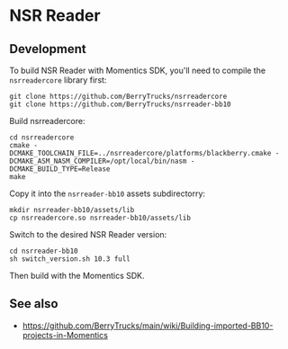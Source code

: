 # NSR Reader

## Development

To build NSR Reader with Momentics SDK, you'll need to compile the `nsrreadercore` library first:

```
git clone https://github.com/BerryTrucks/nsrreadercore
git clone https://github.com/BerryTrucks/nsrreader-bb10
```

Build nsrreadercore:

```
cd nsrreadercore
cmake -DCMAKE_TOOLCHAIN_FILE=../nsrreadercore/platforms/blackberry.cmake -DCMAKE_ASM_NASM_COMPILER=/opt/local/bin/nasm -DCMAKE_BUILD_TYPE=Release
make
```

Copy it into the `nsrreader-bb10` assets subdirectorry:

```
mkdir nsrreader-bb10/assets/lib
cp nsrreadercore.so nsrreader-bb10/assets/lib
```

Switch to the desired NSR Reader version:

```
cd nsrreader-bb10
sh switch_version.sh 10.3 full
```

Then build with the Momentics SDK.

## See also

* https://github.com/BerryTrucks/main/wiki/Building-imported-BB10-projects-in-Momentics
